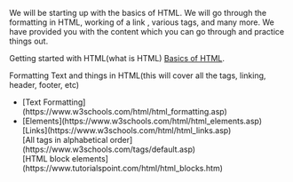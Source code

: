 We will be starting up with the basics of HTML. We will go through the formatting in HTML, working of a link , various tags, and many more. We have provided you with the content which you can go through and practice things out.

Getting started with HTML(what is HTML) [Basics of HTML](https://developer.mozilla.org/en-US/docs/Learn/HTML/Introduction_to_HTML/Getting_started).

Formatting Text and things in HTML(this will cover all the tags, linking, header, footer, etc)
<ul>

  <li> [Text Formatting](https://www.w3schools.com/html/html_formatting.asp)</li>
  <li>[Elements](https://www.w3schools.com/html/html_elements.asp)</li>
[Links](https://www.w3schools.com/html/html_links.asp)<br>
[All tags in alphabetical order](https://www.w3schools.com/tags/default.asp)<br>
[HTML block elements](https://www.tutorialspoint.com/html/html_blocks.htm)<br>
</ul>
